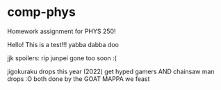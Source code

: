 # comp-phys
Homework assignment for PHYS 250!

Hello! This is a test!!! yabba dabba doo

jjk spoilers: rip junpei gone too soon :(


jigokuraku drops this year (2022) get hyped gamers
AND chainsaw man drops :O
both done by the GOAT MAPPA
we feast
